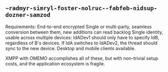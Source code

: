 ## `~radmyr-simryl-foster-nolruc--fabfeb-nidsup-dozner-samzod`
Requirements:
End-to-end encrypted
Single or multi-party, seamless conversion between them, new additions can read backlog
Single identity, usable across multiple devices: IdADev1 should only have to specify IdB, regardless of B's devices. If IdA switches to IdADev2, the thread should sync to the new device.
Desktop and mobile clients available.

XMPP with OMEMO accomplishes all of these, but with non-trivial setup costs, and the application ecosystem is fragile.